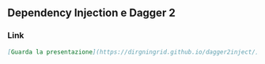 ## Dependency Injection e Dagger 2

### Link

```markdown
[Guarda la presentazione](https://dirgningrid.github.io/dagger2inject/)
```